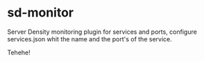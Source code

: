 # sd-monitor
Server Density monitoring plugin for services and ports, configure services.json whit the name and the port's of the service.

Tehehe!
